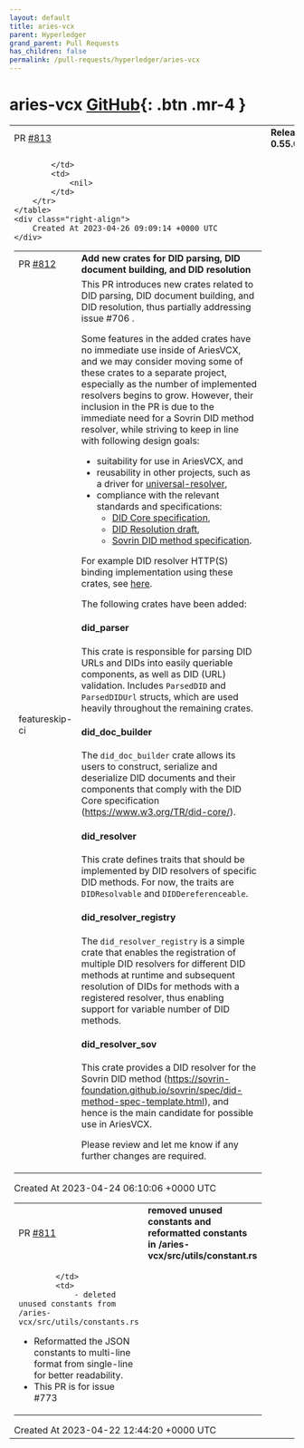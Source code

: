 ```yaml
---
layout: default
title: aries-vcx
parent: Hyperledger
grand_parent: Pull Requests
has_children: false
permalink: /pull-requests/hyperledger/aries-vcx
---
```


# aries-vcx <span class="fs-3 right-align">[GitHub](https://github.com/hyperledger/aries-vcx){: .btn .mr-4 }</span>


<div>
    <table>
        <tr>
            <td>
                PR <a href="https://github.com/hyperledger/aries-vcx/pull/813" class=".btn">#813</a>
            </td>
            <td>
                <b>
                    Release 0.55.0
                </b>
            </td>
        </tr>
        <tr>
            <td>
                
            </td>
            <td>
                <nil>
            </td>
        </tr>
    </table>
    <div class="right-align">
        Created At 2023-04-26 09:09:14 +0000 UTC
    </div>
</div>

<div>
    <table>
        <tr>
            <td>
                PR <a href="https://github.com/hyperledger/aries-vcx/pull/812" class=".btn">#812</a>
            </td>
            <td>
                <b>
                    Add new crates for DID parsing, DID document building, and DID resolution
                </b>
            </td>
        </tr>
        <tr>
            <td>
                <span class="chip">feature</span><span class="chip">skip-ci</span>
            </td>
            <td>
                This PR introduces new crates related to DID parsing, DID document building, and DID resolution, thus partially addressing issue #706 .

Some features in the added crates have no immediate use inside of AriesVCX, and we may consider moving some of these crates to a separate project, especially as the number of implemented resolvers begins to grow. However, their inclusion in the PR is due to the immediate need for a Sovrin DID method resolver, while striving to keep in line with following design goals:

* suitability for use in AriesVCX, and
* reusability in other projects, such as a driver for [universal-resolver](https://github.com/decentralized-identity/universal-resolver),
* compliance with the relevant standards and specifications:
  * [DID Core specification](https://www.w3.org/TR/did-core),
  * [DID Resolution draft](https://w3c-ccg.github.io/did-resolution),
  * [Sovrin DID method specification](https://sovrin-foundation.github.io/sovrin/spec/did-method-spec-template.html).

For example DID resolver HTTP(S) binding implementation using these crates, see [here](https://github.com/AbsaOSS/driver-did-sov).

 The following crates have been added:

#### did_parser
This crate is responsible for parsing DID URLs and DIDs into easily queriable components, as well as DID (URL) validation. Includes `ParsedDID` and `ParsedDIDUrl` structs, which are used heavily throughout the remaining crates.

#### did_doc_builder
The `did_doc_builder` crate allows its users to construct, serialize and deserialize DID documents and their components that comply with the DID Core specification (https://www.w3.org/TR/did-core/).

#### did_resolver
This crate defines traits that should be implemented by DID resolvers of specific DID methods. For now, the traits are `DIDResolvable` and `DIDDereferenceable`.

#### did_resolver_registry
The `did_resolver_registry` is a simple crate that enables the registration of multiple DID resolvers for different DID methods at runtime and subsequent resolution of DIDs for methods with a registered resolver, thus enabling support for variable number of DID methods.

#### did_resolver_sov
This crate provides a DID resolver for the Sovrin DID method (https://sovrin-foundation.github.io/sovrin/spec/did-method-spec-template.html), and hence is the main candidate for possible use in AriesVCX.

Please review and let me know if any further changes are required.
            </td>
        </tr>
    </table>
    <div class="right-align">
        Created At 2023-04-24 06:10:06 +0000 UTC
    </div>
</div>

<div>
    <table>
        <tr>
            <td>
                PR <a href="https://github.com/hyperledger/aries-vcx/pull/811" class=".btn">#811</a>
            </td>
            <td>
                <b>
                    removed unused constants and reformatted constants in /aries-vcx/src/utils/constant.rs
                </b>
            </td>
        </tr>
        <tr>
            <td>
                
            </td>
            <td>
                - deleted unused constants from /aries-vcx/src/utils/constants.rs
- Reformatted the JSON constants to multi-line format from single-line for better readability.
- This PR is for issue #773 
            </td>
        </tr>
    </table>
    <div class="right-align">
        Created At 2023-04-22 12:44:20 +0000 UTC
    </div>
</div>

